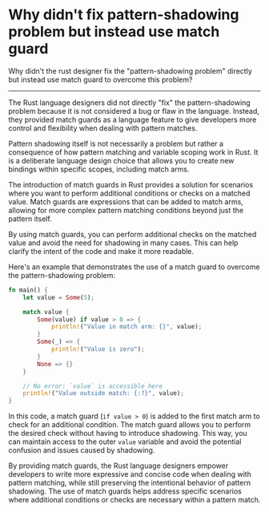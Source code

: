 # Why didn't fix pattern-shadowing problem but instead use match guard

Why didn't the rust designer fix the "pattern-shadowing problem" directly but instead use match guard to overcome this problem?

___


The Rust language designers did not directly "fix" the pattern-shadowing problem because it is not considered a bug or flaw in the language. Instead, they provided match guards as a language feature to give developers more control and flexibility when dealing with pattern matches.

Pattern shadowing itself is not necessarily a problem but rather a consequence of how pattern matching and variable scoping work in Rust. It is a deliberate language design choice that allows you to create new bindings within specific scopes, including match arms.

The introduction of match guards in Rust provides a solution for scenarios where you want to perform additional conditions or checks on a matched value. Match guards are expressions that can be added to match arms, allowing for more complex pattern matching conditions beyond just the pattern itself.

By using match guards, you can perform additional checks on the matched value and avoid the need for shadowing in many cases. This can help clarify the intent of the code and make it more readable.

Here's an example that demonstrates the use of a match guard to overcome the pattern-shadowing problem:

```rust
fn main() {
    let value = Some(5);

    match value {
        Some(value) if value > 0 => {
            println!("Value in match arm: {}", value);
        }
        Some(_) => {
            println!("Value is zero");
        }
        None => {}
    }

    // No error: `value` is accessible here
    println!("Value outside match: {:?}", value);
}
```

In this code, a match guard (`if value > 0`) is added to the first match arm to check for an additional condition. The match guard allows you to perform the desired check without having to introduce shadowing. This way, you can maintain access to the outer `value` variable and avoid the potential confusion and issues caused by shadowing.

By providing match guards, the Rust language designers empower developers to write more expressive and concise code when dealing with pattern matching, while still preserving the intentional behavior of pattern shadowing. The use of match guards helps address specific scenarios where additional conditions or checks are necessary within a pattern match.
